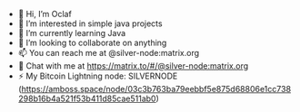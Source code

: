 - 👋 Hi, I’m Oclaf
- 👀 I’m interested in simple java projects
- 🌱 I’m currently learning Java
- 💞️ I’m looking to collaborate on anything
- 📫 You can reach me at @silver-node:matrix.org
- 💬 Chat with me at https://matrix.to/#/@silver-node:matrix.org
- ⚡ My Bitcoin Lightning node: SILVERNODE (https://amboss.space/node/03c3b763ba79eebbf5e875d68806e1cc738298b16b4a521f53b411d85cae511ab0)

<!---
SVNODE/SVNODE is a ✨ special ✨ repository because its `README.md` (this file) appears on your GitHub profile.
You can click the Preview link to take a look at your changes.
--->
